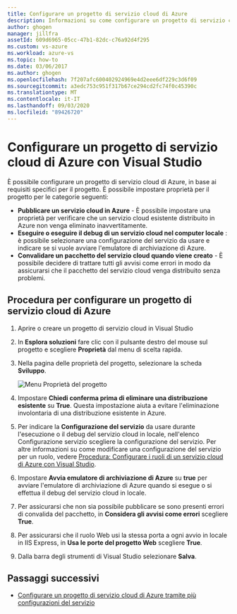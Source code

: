 ```yaml
---
title: Configurare un progetto di servizio cloud di Azure
description: Informazioni su come configurare un progetto di servizio cloud di Azure in Visuali Studio, in base ai requisiti specifici per il progetto.
author: ghogen
manager: jillfra
assetId: 609d6965-05cc-47b1-82dc-c76a92d4f295
ms.custom: vs-azure
ms.workload: azure-vs
ms.topic: how-to
ms.date: 03/06/2017
ms.author: ghogen
ms.openlocfilehash: 7f207afc600402924969e4d2eee6df229c3d6f09
ms.sourcegitcommit: a3edc753c951f317b67ce294cd2fc74f0c45390c
ms.translationtype: MT
ms.contentlocale: it-IT
ms.lasthandoff: 09/03/2020
ms.locfileid: "89426720"
---
```

# <a name="configure-an-azure-cloud-service-project-with-visual-studio"></a>Configurare un progetto di servizio cloud di Azure con Visual Studio
È possibile configurare un progetto di servizio cloud di Azure, in base ai requisiti specifici per il progetto. È possibile impostare proprietà per il progetto per le categorie seguenti:

- **Pubblicare un servizio cloud in Azure** - È possibile impostare una proprietà per verificare che un servizio cloud esistente distribuito in Azure non venga eliminato inavvertitamente.
- **Eseguire o eseguire il debug di un servizio cloud nel computer locale** : è possibile selezionare una configurazione del servizio da usare e indicare se si vuole avviare l'emulatore di archiviazione di Azure.
- **Convalidare un pacchetto del servizio cloud quando viene creato** - È possibile decidere di trattare tutti gli avvisi come errori in modo da assicurarsi che il pacchetto del servizio cloud venga distribuito senza problemi.

## <a name="steps-to-configure-an-azure-cloud-service-project"></a>Procedura per configurare un progetto di servizio cloud di Azure
1. Aprire o creare un progetto di servizio cloud in Visual Studio

1. In **Esplora soluzioni** fare clic con il pulsante destro del mouse sul progetto e scegliere **Proprietà** dal menu di scelta rapida.

1. Nella pagina delle proprietà del progetto, selezionare la scheda **Sviluppo**.

    ![Menu Proprietà del progetto](./media/vs-azure-tools-configuring-an-azure-project/solution-explorer-project-properties-menu.png)

1. Impostare **Chiedi conferma prima di eliminare una distribuzione esistente** su **True**. Questa impostazione aiuta a evitare l'eliminazione involontaria di una distribuzione esistente in Azure.

1. Per indicare la **Configurazione del servizio** da usare durante l'esecuzione o il debug del servizio cloud in locale, nell'elenco Configurazione servizio scegliere la configurazione del servizio. Per altre informazioni su come modificare una configurazione del servizio per un ruolo, vedere [Procedura: Configurare i ruoli di un servizio cloud di Azure con Visual Studio](./vs-azure-tools-configure-roles-for-cloud-service.md).

1. Impostare **Avvia emulatore di archiviazione di Azure** su **true** per avviare l'emulatore di archiviazione di Azure quando si esegue o si effettua il debug del servizio cloud in locale.

1. Per assicurarsi che non sia possibile pubblicare se sono presenti errori di convalida del pacchetto, in **Considera gli avvisi come errori** scegliere **True**.

1. Per assicurarsi che il ruolo Web usi la stessa porta a ogni avvio in locale in IIS Express, in **Usa le porte del progetto Web** scegliere **True**.

1. Dalla barra degli strumenti di Visual Studio selezionare **Salva**.

## <a name="next-steps"></a>Passaggi successivi
- [Configurare un progetto di servizio cloud di Azure tramite più configurazioni del servizio](vs-azure-tools-multiple-services-project-configurations.md)
